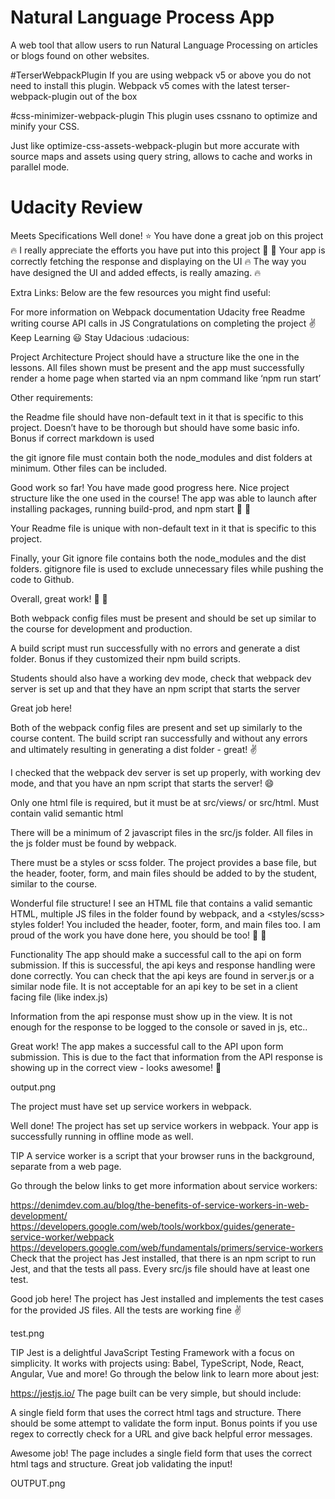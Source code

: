 # Natural Language Process App
A web tool that allow users to run Natural Language Processing on articles or blogs found on other websites.


#TerserWebpackPlugin
If you are using webpack v5 or above you do not need to install this plugin. Webpack v5 comes with the latest terser-webpack-plugin out of the box

#css-minimizer-webpack-plugin
This plugin uses cssnano to optimize and minify your CSS.

Just like optimize-css-assets-webpack-plugin but more accurate with source maps and assets using query string, allows to cache and works in parallel mode.

# Udacity Review

Meets Specifications
Well done! :star: You have done a great job on this project :fire: I really appreciate the efforts you have put into this project :clap: :clap: Your app is correctly fetching the response and displaying on the UI :fire: The way you have designed the UI and added effects, is really amazing. :fire:

Extra Links:
Below are the few resources you might find useful:

For more information on Webpack documentation
Udacity free Readme writing course
API calls in JS
Congratulations on completing the project :v:
Keep Learning :smiley:
Stay Udacious :udacious:

Project Architecture
Project should have a structure like the one in the lessons. All files shown must be present and the app must successfully render a home page when started via an npm command like ‘npm run start’

Other requirements:

the Readme file should have non-default text in it that is specific to this project. Doesn’t have to be thorough but should have some basic info. Bonus if correct markdown is used

the git ignore file must contain both the node_modules and dist folders at minimum. Other files can be included.

Good work so far! You have made good progress here. Nice project structure like the one used in the course! The app was able to launch after installing packages, running build-prod, and npm start :clap: :clap:

Your Readme file is unique with non-default text in it that is specific to this project.

Finally, your Git ignore file contains both the node_modules and the dist folders. gitignore file is used to exclude unnecessary files while pushing the code to Github.

Overall, great work! :clap: :clap:

Both webpack config files must be present and should be set up similar to the course for development and production.

A build script must run successfully with no errors and generate a dist folder. Bonus if they customized their npm build scripts.

Students should also have a working dev mode, check that webpack dev server is set up and that they have an npm script that starts the server

Great job here!

Both of the webpack config files are present and set up similarly to the course content. The build script ran successfully and without any errors and ultimately resulting in generating a dist folder - great! :v:

I checked that the webpack dev server is set up properly, with working dev mode, and that you have an npm script that starts the server! :smile:

Only one html file is required, but it must be at src/views/ or src/html. Must contain valid semantic html

There will be a minimum of 2 javascript files in the src/js folder. All files in the js folder must be found by webpack.

There must be a styles or scss folder. The project provides a base file, but the header, footer, form, and main files should be added to by the student, similar to the course.

Wonderful file structure! I see an HTML file that contains a valid semantic HTML, multiple JS files in the folder found by webpack, and a <styles/scss> styles folder! You included the header, footer, form, and main files too. I am proud of the work you have done here, you should be too! :clap: :clap:

Functionality
The app should make a successful call to the api on form submission. If this is successful, the api keys and response handling were done correctly. You can check that the api keys are found in server.js or a similar node file. It is not acceptable for an api key to be set in a client facing file (like index.js)

Information from the api response must show up in the view. It is not enough for the response to be logged to the console or saved in js, etc..

Great work! The app makes a successful call to the API upon form submission. This is due to the fact that information from the API response is showing up in the correct view - looks awesome! :tada:

output.png

The project must have set up service workers in webpack.

Well done! The project has set up service workers in webpack. Your app is successfully running in offline mode as well.

TIP
A service worker is a script that your browser runs in the background, separate from a web page.

Go through the below links to get more information about service workers:

https://denimdev.com.au/blog/the-benefits-of-service-workers-in-web-development/
https://developers.google.com/web/tools/workbox/guides/generate-service-worker/webpack
https://developers.google.com/web/fundamentals/primers/service-workers
Check that the project has Jest installed, that there is an npm script to run Jest, and that the tests all pass. Every src/js file should have at least one test.

Good job here! The project has Jest installed and implements the test cases for the provided JS files. All the tests are working fine :v:

test.png

TIP
Jest is a delightful JavaScript Testing Framework with a focus on simplicity. It works with projects using: Babel, TypeScript, Node, React, Angular, Vue and more!
Go through the below link to learn more about jest:

https://jestjs.io/
The page built can be very simple, but should include:

A single field form that uses the correct html tags and structure. There should be some attempt to validate the form input. Bonus points if you use regex to correctly check for a URL and give back helpful error messages.

Awesome job! The page includes a single field form that uses the correct html tags and structure. Great job validating the input!

OUTPUT.png
